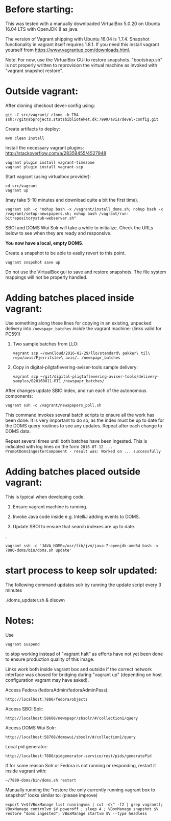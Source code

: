 Before starting:
===

This was tested with a manually downloaded VirtualBox 5.0.20 on Ubuntu 16.04 LTS with OpenJDK 8 as java.

The version of Vagrant shipping with Ubuntu 16.04 is 1.7.4.  Snapshot functionality in vagrant itself requires
1.8.1.  If you need this install vagrant yourself from https://www.vagrantup.com/downloads.html.


Note:  For now, use the VirtualBox GUI to restore snapshots.  "bootstrap.sh" is not properly
written to reprovision the virtual machine as invoked with "vagrant snapshot restore".

Outside vagrant:
===

After cloning checkout devel-config using:

    git -C src/vagrant/ clone -b TRA ssh://git@sbprojects.statsbiblioteket.dk:7999/avis/devel-config.git

Create artifacts to deploy:

    mvn clean install

Install the necessary vagrant plugins: http://stackoverflow.com/a/28359455/4527948

    vagrant plugin install vagrant-timezone
    vagrant plugin install vagrant-scp

Start vagrant (using virtualbox provider):

    cd src/vagrant
    vagrant up

(may take 5-10 minutes and download quite a bit the first time).

    vagrant ssh -c "nohup bash -x /vagrant/install_doms.sh; nohup bash -x /vagrant/setup-newspapers.sh; nohup bash /vagrant/run-bitrepositorystub-webserver.sh"

SBOI and DOMS Wui Solr will take a while to initialize.  Check
the URLs below to see when they are ready and responsive.

**You now have a local, empty DOMS**.

Create a snapshot to be able to easily revert to this point.

    vagrant snapshot save up

Do not use the VirtualBox gui to save and restore snapshots.  The
file system mappings will not be properly handled.


Adding batches placed inside vagrant:
===

Use something along these lines for copying in an existing, unpacked delivery into `/newspapr_batches` 
_inside_ the vagrant machine: (links valid for PC591)
 
1. Two sample batches from LLO:

    `vagrant scp ~/ownCloud/2016-02-29/llo/standard\ pakker\ til\ repo/avis/Fjerritslev\ avis/. /newspapr_batches`

2. Copy in digital-pligtaflevering-aviser-tools sample delivery:

    `vagrant scp ~/git/digital-pligtaflevering-aviser-tools/delivery-samples/B20160811-RT1 /newspapr_batches/`
    
After changes update SBIO index, and run each of the autonomous components:

    vagrant ssh -c /vagrant/newspapers_poll.sh

This command invokes several batch scripts to ensure all the work has been done.
It is very important to do so, as the index must be up to date for the DOMS
query routines to see any updates.  Repeat after each change to DOMS data.

Repeat several times until both batches have been ingested.  This is indicated with log
lines on the form
`2016-07-12 ... PromptDomsIngesterComponent - result was: Worked on ... successfully`


Adding batches placed outside vagrant: 
===

This is typical when developing code.

1. Ensure vagrant machine is running.

2. Invoke Java code inside e.g. IntelliJ adding events to DOMS.
 
3. Update SBOI to ensure that search indexes are up to date.

.

    vagrant ssh -c 'JAVA_HOME=/usr/lib/jvm/java-7-openjdk-amd64 bash -x 7880-doms/bin/doms.sh update'
    
    
start process to keep solr updated: 
===    

The following command updates solr by running the update script every 3 minutes

./doms_updater.sh & disown




Notes:
===

Use

    vagrant suspend

to stop working instead of "vagrant halt" as efforts have not yet been
done to ensure production quality of this image.


Links work both inside vagrant box and outside if the correct network interface
was chosed for bridging during "vagrant up" (depending on host configuration
vagrant may have asked).

Access Fedora (fedoraAdmin/fedoraAdminPass):

    http://localhost:7880/fedora/objects

Access SBOI Solr:

    http://localhost:58608/newspapr/sbsolr/#/collection1/query

Access DOMS Wui Solr:

    http://localhost:58708/domswui/sbsolr/#/collection1/query

Local pid generator:

    http://localhost:7880/pidgenerator-service/rest/pids/generatePid

If for some reason Solr or Fedora is not running or responding, restart it inside vagrant with:

    ~/7880-doms/bin/doms.sh restart


Manually running the "restore the only currently running vagrant box to snapshot" looks similar to: (please improve)

    export V=$(VBoxManage list runningvms | cut -d\" -f2 | grep vagrant); VBoxManage controlvm $V poweroff ; sleep 4 ; VBoxManage snapshot $V restore "doms ingested"; VBoxManage startvm $V --type headless


